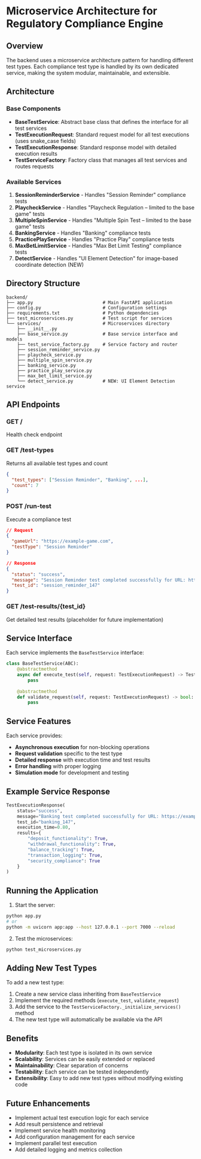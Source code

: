 # Microservice Architecture for Regulatory Compliance Engine

## Overview

The backend uses a microservice architecture pattern for handling different test types. Each compliance test type is handled by its own dedicated service, making the system modular, maintainable, and extensible.

## Architecture

### Base Components

- **BaseTestService**: Abstract base class that defines the interface for all test services
- **TestExecutionRequest**: Standard request model for all test executions (uses snake_case fields)
- **TestExecutionResponse**: Standard response model with detailed execution results
- **TestServiceFactory**: Factory class that manages all test services and routes requests

### Available Services

1. **SessionReminderService** - Handles "Session Reminder" compliance tests
2. **PlaycheckService** - Handles "Playcheck Regulation – limited to the base game" tests
3. **MultipleSpinService** - Handles "Multiple Spin Test – limited to the base game" tests
4. **BankingService** - Handles "Banking" compliance tests
5. **PracticePlayService** - Handles "Practice Play" compliance tests
6. **MaxBetLimitService** - Handles "Max Bet Limit Testing" compliance tests
7. **DetectService** - Handles "UI Element Detection" for image-based coordinate detection (NEW)

## Directory Structure

```
backend/
├── app.py                          # Main FastAPI application
├── config.py                       # Configuration settings
├── requirements.txt                # Python dependencies
├── test_microservices.py           # Test script for services
└── services/                       # Microservices directory
    ├── __init__.py
    ├── base_service.py             # Base service interface and models
    ├── test_service_factory.py     # Service factory and router
    ├── session_reminder_service.py
    ├── playcheck_service.py
    ├── multiple_spin_service.py
    ├── banking_service.py
    ├── practice_play_service.py
    ├── max_bet_limit_service.py
    └── detect_service.py           # NEW: UI Element Detection service
```

## API Endpoints

### GET /

Health check endpoint

### GET /test-types

Returns all available test types and count
```json
{
  "test_types": ["Session Reminder", "Banking", ...],
  "count": 7
}
```

### POST /run-test

Execute a compliance test
```json
// Request
{
  "gameUrl": "https://example-game.com",
  "testType": "Session Reminder"
}

// Response
{
  "status": "success",
  "message": "Session Reminder test completed successfully for URL: https://example-game.com/",
  "test_id": "session_reminder_147"
}
```

### GET /test-results/{test_id}
Get detailed test results (placeholder for future implementation)

## Service Interface

Each service implements the `BaseTestService` interface:

```python
class BaseTestService(ABC):
    @abstractmethod
    async def execute_test(self, request: TestExecutionRequest) -> TestExecutionResponse:
        pass
    
    @abstractmethod
    def validate_request(self, request: TestExecutionRequest) -> bool:
        pass
```

## Service Features

Each service provides:
- **Asynchronous execution** for non-blocking operations
- **Request validation** specific to the test type
- **Detailed response** with execution time and test results
- **Error handling** with proper logging
- **Simulation mode** for development and testing

## Example Service Response

```python
TestExecutionResponse(
    status="success",
    message="Banking test completed successfully for URL: https://example-game.com",
    test_id="banking_147",
    execution_time=0.80,
    results={
        "deposit_functionality": True,
        "withdrawal_functionality": True,
        "balance_tracking": True,
        "transaction_logging": True,
        "security_compliance": True
    }
)
```

## Running the Application

1. Start the server:
```bash
python app.py
# or
python -m uvicorn app:app --host 127.0.0.1 --port 7000 --reload
```

2. Test the microservices:
```bash
python test_microservices.py
```

## Adding New Test Types

To add a new test type:

1. Create a new service class inheriting from `BaseTestService`
2. Implement the required methods (`execute_test`, `validate_request`)
3. Add the service to the `TestServiceFactory._initialize_services()` method
4. The new test type will automatically be available via the API

## Benefits

- **Modularity**: Each test type is isolated in its own service
- **Scalability**: Services can be easily extended or replaced
- **Maintainability**: Clear separation of concerns
- **Testability**: Each service can be tested independently
- **Extensibility**: Easy to add new test types without modifying existing code

## Future Enhancements

- Implement actual test execution logic for each service
- Add result persistence and retrieval
- Implement service health monitoring
- Add configuration management for each service
- Implement parallel test execution
- Add detailed logging and metrics collection
